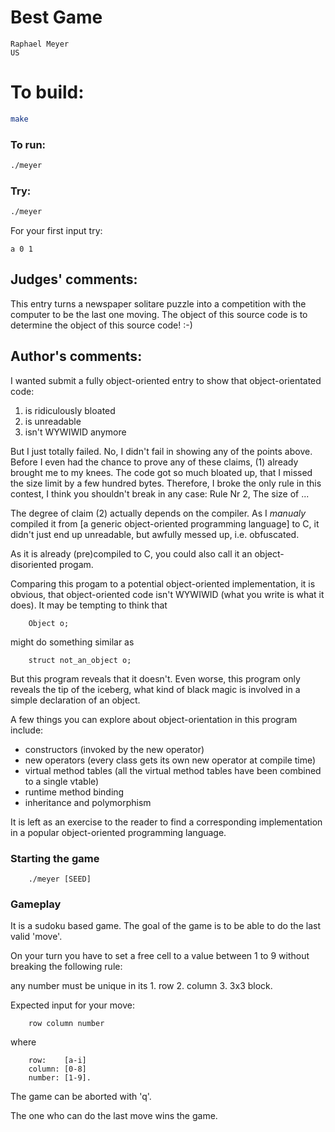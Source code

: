 # Best Game

    Raphael Meyer
    US

# To build:

```sh
make
```

### To run:

```sh
./meyer
```

### Try:

```sh
./meyer
```

For your first input try:

```
a 0 1
```

## Judges' comments:

This entry turns a newspaper solitare puzzle into a competition
with the computer to be the last one moving.  The object of this
source code is to determine the object of this source code!  :-)

## Author's comments:

I wanted submit a fully object-oriented entry to show that
object-orientated code:

  1. is ridiculously bloated
  2. is unreadable
  3. isn't WYWIWID anymore

But I just totally failed. No, I didn't fail in showing any of
the points above. Before I even had the chance to prove any of
these claims, (1) already brought me to my knees. The code got
so much bloated up, that I missed the size limit by a few hundred
bytes. Therefore, I broke the only rule in this contest, I think
you shouldn't break in any case: Rule Nr 2, The size of ...

The degree of claim (2) actually depends on the compiler. As I
_manualy_ compiled it from [a generic object-oriented programming
language] to C, it didn't just end up unreadable, but awfully
messed up, i.e. obfuscated.

As it is already (pre)compiled to C, you could also call it an object-
disoriented progam.

Comparing this progam to a potential object-oriented implementation,
it is obvious, that object-oriented code isn't WYWIWID (what
you write is what it does). It may be tempting to think that

        Object o;

might do something similar as

        struct not_an_object o;

But this program reveals that it doesn't. Even worse, this program only
reveals the tip of the iceberg, what kind of black magic is involved in
a simple declaration of an object.

A few things you can explore about object-orientation in this program
include:

  - constructors (invoked by the new operator)
  - new operators (every class gets its own new operator at compile time)
  - virtual method tables
    (all the virtual method tables have been combined to a single vtable)
  - runtime method binding
  - inheritance and polymorphism

It is left as an exercise to the reader to find a corresponding
implementation in a popular object-oriented programming language.

### Starting the game

        ./meyer [SEED]

### Gameplay

It is a sudoku based game. The goal of the game is to be able
to do the last valid 'move'.

On your turn you have to set a free cell to a value between 1 to 9 without breaking the following rule:

any number must be unique in its
    1. row
    2. column
    3. 3x3 block.

Expected input for your move:

        row column number

where

        row:    [a-i]
        column: [0-8]
        number: [1-9].

The game can be aborted with 'q'.

The one who can do the last move wins the game.
